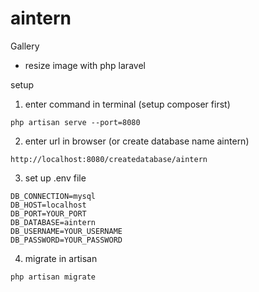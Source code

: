 
# aintern

Gallery

- resize image with php laravel 

setup 

1. enter command in terminal (setup composer first)
```
php artisan serve --port=8080
```
2. enter url in browser (or create database name aintern)
```
http://localhost:8080/createdatabase/aintern 
```
3. set up .env file
```
DB_CONNECTION=mysql
DB_HOST=localhost
DB_PORT=YOUR_PORT
DB_DATABASE=aintern
DB_USERNAME=YOUR_USERNAME
DB_PASSWORD=YOUR_PASSWORD
```
4. migrate in artisan
```
php artisan migrate
```